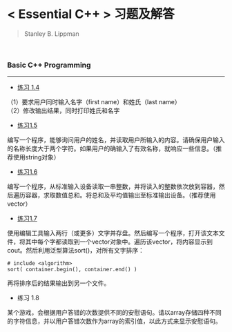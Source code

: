 # < Essential C++ > 习题及解答
> Stanley B. Lippman

<br/>

### Basic C++ Programming
---
* [练习 1.4](https://github.com/MarsBase7/Essential_Cpp_Exercises/blob/master/Chapter%201/1_4.cpp)

（1）要求用户同时输入名字（first name）和姓氏（last name）    
（2）修改输出结果，同时打印姓氏和名字

* [练习1.5](https://github.com/MarsBase7/Essential_Cpp_Exercises/blob/master/Chapter%201/1_5.cpp)

编写一个程序，能够询问用户的姓名，并读取用户所输入的内容。请确保用户输入的名称长度大于两个字符。如果用户的确输入了有效名称，就响应一些信息。（推荐使用string对象）

* [练习1.6](https://github.com/MarsBase7/Essential_Cpp_Exercises/blob/master/Chapter%201/1_6.cpp)

编写一个程序，从标准输入设备读取一串整数，并将读入的整数依次放到容器，然后遍历容器，求取数值总和。将总和及平均值输出至标准输出设备。（推荐使用vector）

* [练习1.7](https://github.com/MarsBase7/Essential_Cpp_Exercises/blob/master/Chapter%201/1_7.cpp)

使用编辑工具输入两行（或更多）文字并存盘。然后编写一个程序，打开该文本文件，将其中每个字都读取到一个vector<string>对象中。遍历该vector，将内容显示到cout。然后利用泛型算法sort()，对所有文字排序：
```
# include <algorithm>
sort( container.begin(), container.end() )
```
再将排序后的结果输出到另一个文件。

* 练习 1.8

某个游戏，会根据用户答错的次数提供不同的安慰语句。请以array存储四种不同的字符信息，并以用户答错次数作为array的索引值，以此方式来显示安慰语句。
